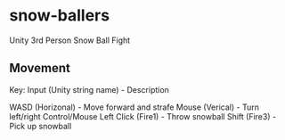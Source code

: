 # snow-ballers
Unity 3rd Person Snow Ball Fight

## Movement
Key:
Input (Unity string name) - Description

WASD (Horizonal) - Move forward and strafe
Mouse (Verical) - Turn left/right
Control/Mouse Left Click (Fire1) - Throw snowball
Shift (Fire3) - Pick up snowball
